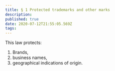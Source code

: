 ```yaml
---
title: § 1 Protected trademarks and other marks
description: 
published: true
date: 2020-07-12T21:55:05.569Z
tags: 
---
```


This law protects:
1. Brands,
2. business names,
3. geographical indications of origin.